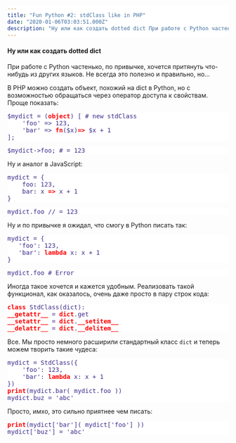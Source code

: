 ```yaml
---
title: "Fun Python #2: stdClass like in PHP"
date: "2020-01-06T03:03:51.000Z"
description: "Ну или как создать dotted dict При работе с Python частенько, по привычке, хочется притянуть что-нибудь из других языков. Не все"
---
```


<style>
    pre {
        background: white !important;
        color: #402d8b !important;
    }
    pre strong {
        color: red !important;
    }
</style>
<h4>Ну или как создать dotted dict</h4>
<p>При работе с Python частенько, по привычке, хочется притянуть что-нибудь из других языков. Не всегда это полезно и правильно, но…</p>
<p>В PHP можно создать объект, похожий на dict в Python, но с возможностью обращаться через оператор доступа к свойствам. Проще показать:</p>
<pre>$mydict = (<strong>object</strong>) [ # new stdClass<br>    'foo' =&gt; 123,<br>    'bar' =&gt; <strong>fn</strong>($x)<strong>=&gt;</strong> $x + 1<br>];</pre>
<pre>$mydict-&gt;foo; # = 123</pre>
<p>Ну и аналог в JavaScript:</p>
<pre>mydict = {<br>    foo: 123,<br>    bar: x <strong>=&gt;</strong> x + 1<br>}</pre>
<pre>mydict.foo // = 123</pre>
<p>Ну и по привычке я ожидал, что смогу в Python писать так:</p>
<pre>mydict = {<br>   'foo': 123,<br>   'bar': <strong>lambda</strong> x: x + 1<br>}</pre>
<pre>mydict.foo # Error</pre>
<p>Иногда такое хочется и кажется удобным. Реализовать такой функционал, как оказалось, очень даже просто в пару строк кода:</p>
<pre><strong>class</strong> StdClass(dict):<br><strong>__getattr__</strong> = <strong>dict</strong>.get<br><strong>__setattr__</strong> = <strong>dict</strong>.<strong>__setitem__</strong><br><strong>__delattr__</strong> = <strong>dict</strong>.<strong>__delitem__</strong></pre>
<p>Все. Мы просто немного расширили стандартный класс <code>dict</code> и теперь можем творить такие чудеса:</p>
<pre>mydict = StdClass({<br>    'foo': 123,<br>    'bar': <strong>lambda</strong> x: x + 1<br>})<br><strong>print</strong>(mydict.bar( mydict.foo ))<br>mydict.buz = 'abc'</pre>
<p>Просто, имхо, это сильно приятнее чем писать:</p>
<pre><strong>print</strong>(mydict['bar']( mydict['foo'] ))<br>mydict['buz'] = 'abc'</pre>



